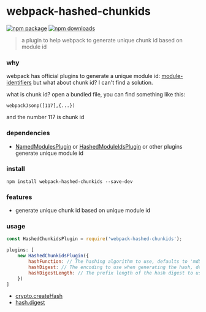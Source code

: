 # webpack-hashed-chunkids
[![npm package](https://img.shields.io/npm/v/webpack-hashed-chunkids.svg)](https://www.npmjs.org/package/webpack-hashed-chunkids)
[![npm downloads](http://img.shields.io/npm/dm/webpack-hashed-chunkids.svg)](https://www.npmjs.org/package/webpack-hashed-chunkids)
> a plugin to help webpack to generate unique chunk id based on module id
### why
webpack has official plugins to generate a unique module id: [module-identifiers](https://webpack.js.org/guides/caching/#module-identifiers)
but what about chunk id? I can't find a solution.

what is chunk id? open a bundled file, you can find something like this:

```
webpackJsonp([117],{...})
```

and the number 117 is chunk id

### dependencies

* [NamedModulesPlugin](https://webpack.js.org/plugins/named-modules-plugin/) or [HashedModuleIdsPlugin](https://webpack.js.org/plugins/hashed-module-ids-plugin/) or other plugins generate unique module id

### install
```
npm install webpack-hashed-chunkids --save-dev
```

### features
* generate unique chunk id based on unique module id

### usage
```javascript
const HashedChunkidsPlugin = require('webpack-hashed-chunkids');

plugins: [
    new HashedChunkidsPlugin({
        hashFunction: // The hashing algorithm to use, defaults to 'md5'. All functions from Node.JS' crypto.createHash are supported.
        hashDigest: // The encoding to use when generating the hash, defaults to 'base64'. All encodings from Node.JS' hash.digest are supported.
        hashDigestLength: // The prefix length of the hash digest to use, defaults to 4.
    })
]
```
* [crypto.createHash](https://nodejs.org/api/crypto.html#crypto_crypto_createhash_algorithm_options)
* [hash.digest](https://nodejs.org/api/crypto.html#crypto_hash_digest_encoding)
